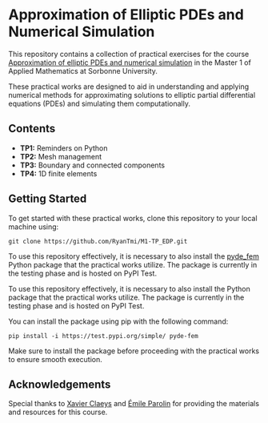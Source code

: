 # Approximation of Elliptic PDEs and Numerical Simulation

This repository contains a collection of practical exercises for the course [Approximation of elliptic PDEs and numerical simulation](https://moodle-sciences-23.sorbonne-universite.fr/course/view.php?id=3893) in the Master 1 of Applied Mathematics at Sorbonne University.

These practical works are designed to aid in understanding and applying numerical methods for approximating solutions to elliptic partial differential equations (PDEs) and simulating them computationally.

## Contents

- **TP1:** Reminders on Python
- **TP2:** Mesh management
- **TP3:** Boundary and connected components
- **TP4:** 1D finite elements

## Getting Started

To get started with these practical works, clone this repository to your local machine using:

```shell
git clone https://github.com/RyanTmi/M1-TP_EDP.git
```

To use this repository effectively, it is necessary to also install the [pyde_fem](https://github.com/RyanTmi/pyde_fem) Python package that the practical works utilize. The package is currently in the testing phase and is hosted on PyPI Test.

To use this repository effectively, it is necessary to also install the Python package that the practical works utilize.
The package is currently in the testing phase and is hosted on PyPI Test.

You can install the package using pip with the following command:

```shell
pip install -i https://test.pypi.org/simple/ pyde-fem
```

Make sure to install the package before proceeding with the practical works to ensure smooth execution.


## Acknowledgements

Special thanks to [Xavier Claeys](https://claeys.pages.math.cnrs.fr/) and [Émile Parolin](https://who.rocq.inria.fr/Emile.Parolin/) for providing the materials and resources for this course.
